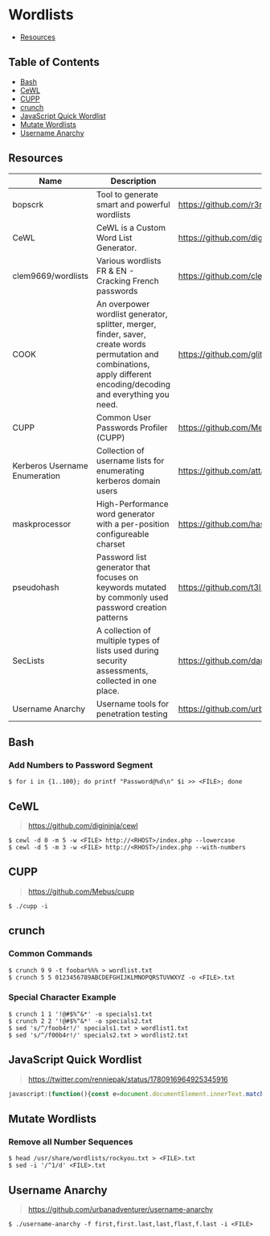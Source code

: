 # Wordlists

- [Resources](#resources)

## Table of Contents

- [Bash](#bash)
- [CeWL](#cewl)
- [CUPP](#cupp)
- [crunch](#crunch)
- [JavaScript Quick Wordlist](#javascript-quick-wordlist)
- [Mutate Wordlists](#mutate-wordlists)
- [Username Anarchy](#username-anarchy)

## Resources

| Name | Description | URL |
| --- | --- | --- |
| bopscrk | Tool to generate smart and powerful wordlists | https://github.com/r3nt0n/bopscrk |
| CeWL | CeWL is a Custom Word List Generator. | https://github.com/digininja/cewl |
| clem9669/wordlists | Various wordlists FR & EN - Cracking French passwords | https://github.com/clem9669/wordlists |
| COOK | An overpower wordlist generator, splitter, merger, finder, saver, create words permutation and combinations, apply different encoding/decoding and everything you need. | https://github.com/glitchedgitz/cook |
| CUPP | Common User Passwords Profiler (CUPP) | https://github.com/Mebus/cupp |
| Kerberos Username Enumeration | Collection of username lists for enumerating kerberos domain users | https://github.com/attackdebris/kerberos_enum_userlists |
| maskprocessor | High-Performance word generator with a per-position configureable charset | https://github.com/hashcat/maskprocessor |
| pseudohash | Password list generator that focuses on keywords mutated by commonly used password creation patterns | https://github.com/t3l3machus/psudohash |
| SecLists | A collection of multiple types of lists used during security assessments, collected in one place. | https://github.com/danielmiessler/SecLists |
| Username Anarchy | Username tools for penetration testing | https://github.com/urbanadventurer/username-anarchy |

## Bash

### Add Numbers to Password Segment

```console
$ for i in {1..100}; do printf "Password@%d\n" $i >> <FILE>; done
```

## CeWL

> https://github.com/digininja/cewl

```console
$ cewl -d 0 -m 5 -w <FILE> http://<RHOST>/index.php --lowercase
$ cewl -d 5 -m 3 -w <FILE> http://<RHOST>/index.php --with-numbers
```

## CUPP

> https://github.com/Mebus/cupp

```console
$ ./cupp -i
```

## crunch

### Common Commands

```console
$ crunch 9 9 -t foobar%%% > wordlist.txt
$ crunch 5 5 0123456789ABCDEFGHIJKLMNOPQRSTUVWXYZ -o <FILE>.txt
```

### Special Character Example

```console
$ crunch 1 1 '!@#$%^&*' -o specials1.txt
$ crunch 2 2 '!@#$%^&*' -o specials2.txt
$ sed 's/^/foob4r!/' specials1.txt > wordlist1.txt
$ sed 's/^/f00b4r!/' specials2.txt > wordlist2.txt
```

## JavaScript Quick Wordlist

> https://twitter.com/renniepak/status/1780916964925345916

```javascript
javascript:(function(){const e=document.documentElement.innerText.match(/[a-zA-Z_\-]+/g),n=[...new Set(e)].sort();document.open(),document.write(n.join("<br>")),document.close();})();
```

## Mutate Wordlists

### Remove all Number Sequences

```console
$ head /usr/share/wordlists/rockyou.txt > <FILE>.txt
$ sed -i '/^1/d' <FILE>.txt
```

## Username Anarchy

> https://github.com/urbanadventurer/username-anarchy

```console
$ ./username-anarchy -f first,first.last,last,flast,f.last -i <FILE>
```
